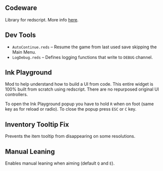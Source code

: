 ## Codeware

Library for redscript. 
More info [here](https://github.com/psiberx/cp2077-codeware).

## Dev Tools

- `AutoContinue.reds` – Resume the game from last used save skipping the Main Menu.
- `LogDebug.reds` – Defines logging functions that write to `DEBUG` channel.

## Ink Playground

Mod to help understand how to build a UI from code. 
This entire widget is 100% built from scratch using redscript.
There are no repurposed original UI controllers.

To open the Ink Playground popup you have to hold `R` when on foot (same key as for reload or radio). 
To close the popup press `ESC` or `C` key.

## Inventory Tooltip Fix

Prevents the item tooltip from disappearing on some resolutions.

## Manual Leaning

Enables manual leaning when aiming (default `Q` and `E`).
